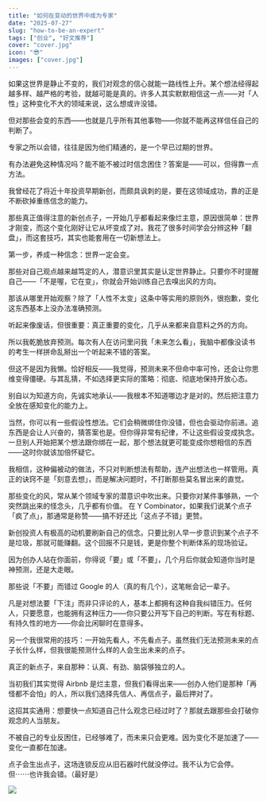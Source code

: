 ```yaml
---
title: "如何在变动的世界中成为专家"
date: "2025-07-27"
slug: "how-to-be-an-expert"
tags: ["创业", "好文推荐"]
cover: "cover.jpg"
icon: "😎"
images: ["cover.jpg"]
---
```

如果这世界是静止不变的，我们对观念的信心就能一路线性上升。某个想法经得起越多样、越严格的考验，就越可能是真的。许多人其实默默相信这一点——对「人性」这种变化不大的领域来说，这么想或许没错。



但对那些会变的东西——也就是几乎所有其他事物——你就不能再这样信任自己的判断了。



专家之所以会错，往往是因为他们精通的，是一个早已过期的世界。



有办法避免这种情况吗？能不能不被过时信念困住？答案是——可以，但得靠一点方法。



我曾经花了将近十年投资早期新创，而颇具讽刺的是，要在这领域成功，靠的正是不断砍掉重练信念的能力。



那些真正值得注意的新创点子，一开始几乎都看起来像烂主意，原因很简单：世界才刚变，而这个变化刚好让它从坏变成了对。我花了很多时间学会分辨这种「翻盘」，而这套技巧，其实也能套用在一切新想法上。



第一步，养成一种信念：世界一定会变。



那些对自己观点越来越笃定的人，潜意识里其实是认定世界静止。只要你不时提醒自己——「不是喔，它在变」，你就会开始训练自己去嗅出风的方向。



那该从哪里开始观察？除了「人性不太变」这条中等实用的原则外，很抱歉，变化这东西基本上没办法准确预测。



听起来像废话，但很重要：真正重要的变化，几乎从来都来自意料之外的方向。



所以我乾脆放弃预测。每次有人在访问里问我「未来怎么看」，我脑中都像没读书的考生一样拼命乱掰出一个听起来不错的答案。



但这不是因为我懒。恰好相反——我觉得，预测未来不但命中率可怜，还会让你思维变得僵硬。与其乱猜，不如选择更实际的策略：彻底、彻底地保持开放心态。



别自以为知道方向，先诚实地承认——我根本不知道哪边才是对的。然后把注意力全放在感知变化的能力上。



当然，你可以有一些假设性想法。它们会稍微绑住你没错，但也会驱动你前进。追东西是会让人兴奋的，猜答案也是。但你得非常有纪律，不让这些假设变成执念。
一旦别人开始把某个想法跟你绑在一起，那个想法就更可能变成你想相信的东西——这时你就该加倍怀疑它。



我相信，这种偏被动的做法，不只对判断想法有帮助，连产出想法也一样管用。真正的诀窍不是「刻意去想」，而是解决问题时，不打断那些莫名冒出来的直觉。



那些变化的风，常从某个领域专家的潜意识中吹出来。只要你对某件事够熟，一个突然跳出来的怪念头，几乎都有价值。
在 Y Combinator，如果我们说某个点子「疯了点」，那通常是称赞——搞不好还比「这点子不错」更赞。



新创投资人有极高的动机要刷新自己的信念。只要比别人早一步意识到某个点子不是垃圾，那就可能赚翻。这个回报不只是钱，更是你整个判断体系的现场验证。



因为创办人站在你面前，你得说「要」或「不要」，几个月后你就会知道你当时是神预测，还是大走眼。



那些说「不要」而错过 Google 的人（真的有几个），这笔帐会记一辈子。



凡是对想法要「下注」而非只评论的人，基本上都拥有这种自我纠错压力。任何人，只要愿意，也能拥有这种压力——你只要公开写下自己的判断。写在有标题、有持久性的地方——你会比闲聊时在意得多。



另一个我很常用的技巧：一开始先看人，不先看点子。虽然我们无法预测未来的点子长什么样，但我很能预测什么样的人会生出未来的点子。



真正的新点子，来自那种：认真、有劲、脑袋够独立的人。



当初我们其实觉得 Airbnb 是烂主意，但我们看得出来——创办人他们是那种「再怪都不会怕」的人，所以我们选择先信人、再信点子，最后押对了。



这招其实通用：想要快一点知道自己什么观念已经过时了？那就去跟那些会打破你观念的人当朋友。



不被自己的专业反困住，已经够难了，而未来只会更难。因为变化不是加速了——变化一直都在加速。



点子会生出点子，这场连锁反应从旧石器时代就没停过。我不认为它会停。
但⋯⋯也许我会错。（最好是）




![](https://prod-files-secure.s3.us-west-2.amazonaws.com/112d0858-5090-4d34-a606-b75eb8d65fd2/46476355-9cf3-4e99-9b7a-3531bc426380/1000202064.png?X-Amz-Algorithm=AWS4-HMAC-SHA256&X-Amz-Content-Sha256=UNSIGNED-PAYLOAD&X-Amz-Credential=ASIAZI2LB466WHSGLMA2%2F20250903%2Fus-west-2%2Fs3%2Faws4_request&X-Amz-Date=20250903T151354Z&X-Amz-Expires=3600&X-Amz-Security-Token=IQoJb3JpZ2luX2VjEN7%2F%2F%2F%2F%2F%2F%2F%2F%2F%2FwEaCXVzLXdlc3QtMiJGMEQCIGwxWHrFu4wqXZcTvHl4A8q5tzzDBNHfJDTtNz6eVuVpAiAPm8eXUmvN6G4XFm%2F4VHf689Y%2FIeiqM7bmI%2F405jThwCr%2FAwhHEAAaDDYzNzQyMzE4MzgwNSIMxud8rMaVsPgmJZBHKtwDOhoGxQHVCHsu41TJIURcrD0BTIcVMnWLunudjF0wWI7nvGg%2ForlVA9s4ZfFdetI07TVUODNcE%2FWErXOwMTtjAhK7Yk8SNTS6EUgezcxZNZtTjLTpMLdvs5zbkQ4VS2kjxypgkhaxjr1Awf5%2FwOoBvj87DqvSzVYWKlhe3EWHWbNKBAXcKk0m3KSUI8dl8To%2B7ChnAhtV5GobuphdCKmiZiC86TZ8ubKCqI8KlGzLeQgXG69k8uONdFpBdZ816gPUjzAElvuVTPoHLSoVcgDJ9mHEHcSB02nyPt00juyhwrtwaMIARytfZd1PAsMc6gik9Mm8JS9idZQiK4GBfoZlq8p2ZUdjv%2F4Kbka5luk0NnjbUa8AGsyHU21vo%2FP6G9BR8Ov5yMd9%2B22vA3mLlCBV6ixHyxLDR8%2FICwgKsqu7j12l0Sw%2B%2B44rDUEKvQbFf3oEt9gIBefzaAZPXH0QY1V2ryf7FlpnertE3zSVbzMULNa2sTFZX3Xv5OVRPK6EVedcvcIeseUL4SJoEdtziyLVg3gBF7UvZYgou8Ann0%2FfNjHC%2BF628kNngJmQNDiTS7VaZdVtAnB3A4RXvMUuDoQUMzixr3o4VSC%2B2njatpS3ZhXPLQAt9vje7V9vk98whZLhxQY6pgGkv1CDR4oEcLwdgVpH%2F6Xvu00PamGkT%2FcmpJmu%2F28LU6mEoLsYGsZv8NzPdoCJROa5D1Il5rt9WODHBuNQ0k61yhlVpb3OCCXHWE5avJkXT2n6JBzKDIs4iETeOvcMygqBmauyRKcfwHL28afurlVy%2Bo8MjogxC1xaEUCrxCZVDEUXIuDVKo3CPyATOFjEMa%2FLw78Z1LP7j4KBa80yBvXOMXs2i3mS&X-Amz-Signature=7538716207017dadaefac731e9985b53603136225afae81097c2af0a70092d45&X-Amz-SignedHeaders=host&x-amz-checksum-mode=ENABLED&x-id=GetObject)

